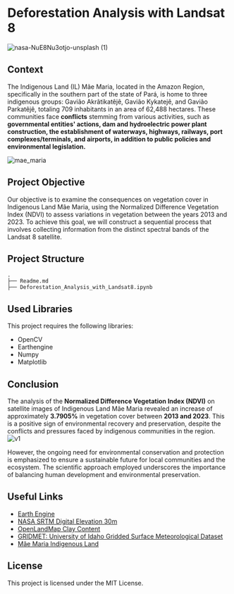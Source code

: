 # Deforestation Analysis with Landsat 8

![nasa-NuE8Nu3otjo-unsplash (1)](https://github.com/JonysArcanjo/Deforestation_Analysis_with_Landsat8/assets/48812740/12ed5a0a-49a6-4a8d-8465-e7bd67680a9c)


## Context

The Indigenous Land (IL) Mãe Maria, located in the Amazon Region, specifically in the southern part of the state of Pará, is home to three indigenous groups: Gavião Akrãtikatêjê, Gavião Kykatejê, and Gavião Parkatêjê, totaling 709 inhabitants in an area of 62,488 hectares. These communities face **conflicts** stemming from various activities, such as **governmental entities' actions, dam and hydroelectric power plant construction, the establishment of waterways, highways, railways, port complexes/terminals, and airports, in addition to public policies and environmental legislation.**

![mae_maria](https://github.com/JonysArcanjo/Deforestation_Analysis_with_Landsat8/assets/48812740/2633e088-d745-4d28-9af5-73c3a5c441fa)

## Project Objective

Our objective is to examine the consequences on vegetation cover in Indigenous Land Mãe Maria, using the Normalized Difference Vegetation Index (NDVI) to assess variations in vegetation between the years 2013 and 2023. To achieve this goal, we will construct a sequential process that involves collecting information from the distinct spectral bands of the Landsat 8 satellite.

## Project Structure

```
.
├── Readme.md
├── Deforestation_Analysis_with_Landsat8.ipynb
```

## Used Libraries

This project requires the following libraries:

- OpenCV
- Earthengine
- Numpy
- Matplotlib

## Conclusion

The analysis of the **Normalized Difference Vegetation Index (NDVI)** on satellite images of Indigenous Land Mãe Maria revealed an increase of approximately **3.7905%** in vegetation cover between **2013 and 2023**. This is a positive sign of environmental recovery and preservation, despite the conflicts and pressures faced by indigenous communities in the region.
![v1](https://github.com/JonysArcanjo/Deforestation_Analysis_with_Landsat8/assets/48812740/91386d31-fc6b-4231-a30a-745abf530bb8)

However, the ongoing need for environmental conservation and protection is emphasized to ensure a sustainable future for local communities and the ecosystem. The scientific approach employed underscores the importance of balancing human development and environmental preservation.

## Useful Links

- [Earth Engine](https://developers.google.com/earth-engine/datasets/catalog)
- [NASA SRTM Digital Elevation 30m](https://developers.google.com/earth-engine/datasets/catalog)
- [OpenLandMap Clay Content](https://developers.google.com/earth-engine/datasets/catalog/OpenLandMap_SOL_SOL_CLAY-WFRACTION_USDA-3A1A1A_M_v02)
- [GRIDMET: University of Idaho Gridded Surface Meteorological Dataset](https://developers.google.com/earth-engine/datasets/catalog/IDAHO_EPSCOR_GRIDMET)
- [Mãe Maria Indigenous Land](https://terrasindigenas.org.br/pt-br/terras-indigenas/3750)

## License

This project is licensed under the MIT License.

